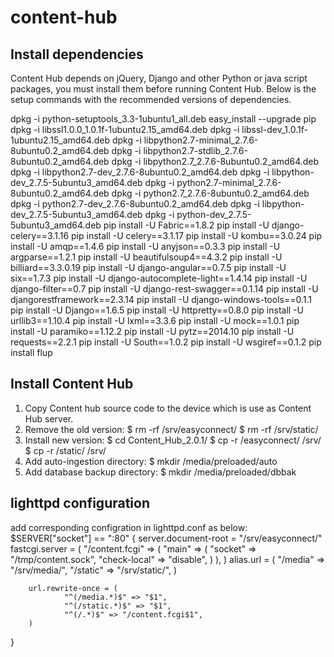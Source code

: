 # content-hub

## Install dependencies
Content Hub depends on jQuery, Django and other Python or java script packages, you must install them before running Content Hub.
Below is the setup commands with the recommended versions of dependencies.

dpkg -i python-setuptools_3.3-1ubuntu1_all.deb
easy_install --upgrade pip
dpkg -i libssl1.0.0_1.0.1f-1ubuntu2.15_amd64.deb
dpkg -i libssl-dev_1.0.1f-1ubuntu2.15_amd64.deb
dpkg -i libpython2.7-minimal_2.7.6-8ubuntu0.2_amd64.deb
dpkg -i libpython2.7-stdlib_2.7.6-8ubuntu0.2_amd64.deb
dpkg -i libpython2.7_2.7.6-8ubuntu0.2_amd64.deb
dpkg -i libpython2.7-dev_2.7.6-8ubuntu0.2_amd64.deb
dpkg -i libpython-dev_2.7.5-5ubuntu3_amd64.deb
dpkg -i python2.7-minimal_2.7.6-8ubuntu0.2_amd64.deb
dpkg -i python2.7_2.7.6-8ubuntu0.2_amd64.deb
dpkg -i python2.7-dev_2.7.6-8ubuntu0.2_amd64.deb
dpkg -i libpython-dev_2.7.5-5ubuntu3_amd64.deb
dpkg -i python-dev_2.7.5-5ubuntu3_amd64.deb
pip install -U Fabric==1.8.2
pip install -U django-celery==3.1.16
pip install -U celery==3.1.17
pip install -U kombu==3.0.24
pip install -U amqp==1.4.6
pip install -U anyjson==0.3.3
pip install -U argparse==1.2.1
pip install -U beautifulsoup4==4.3.2
pip install -U billiard==3.3.0.19
pip install -U django-angular==0.7.5
pip install -U six==1.7.3
pip install -U django-autocomplete-light==1.4.14
pip install -U django-filter==0.7
pip install -U django-rest-swagger==0.1.14
pip install -U djangorestframework==2.3.14
pip install -U django-windows-tools==0.1.1
pip install -U Django==1.6.5
pip install -U httpretty==0.8.0
pip install -U urllib3==1.10.4
pip install -U lxml==3.3.6
pip install -U mock==1.0.1
pip install -U paramiko==1.12.2
pip install -U pytz==2014.10
pip install -U requests==2.2.1
pip install -U South==1.0.2
pip install -U wsgiref==0.1.2
pip install flup

## Install Content Hub
1.  Copy Content hub source code to the device which is use as Content Hub server.
2.  Remove the old version:
$ rm -rf /srv/easyconnect/
$ rm -rf /srv/static/
3.  Install new version:
$ cd Content_Hub_2.0.1/
$ cp -r /easyconnect/ /srv/
$ cp -r /static/ /srv/
4.  Add auto-ingestion directory:
$ mkdir /media/preloaded/auto
5.  Add database backup directory:
$ mkdir /media/preloaded/dbbak

## lighttpd configuration
add corresponding configration in lighttpd.conf as below:
$SERVER["socket"] == ":80" { 
	server.document-root = "/srv/easyconnect/"
	fastcgi.server = (
                "/content.fcgi" => (
                        "main" => (
                                "socket" => "/tmp/content.sock",
                                "check-local" => "disable",
                        )
                ),
        )
	alias.url = (
                "/media" => "/srv/media/",
                "/static" => "/srv/static/",
        )

        url.rewrite-once = (
                "^(/media.*)$" => "$1",
                "^(/static.*)$" => "$1",
                "^(/.*)$" => "/content.fcgi$1",
        )
}

